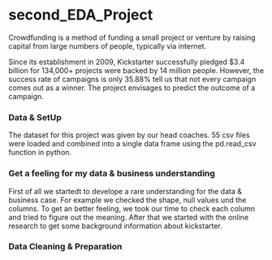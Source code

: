 # second_EDA_Project

Crowdfunding is a method of funding a small project or venture by raising capital from large numbers of people, typically via internet. 

Since its establishment in 2009, Kickstarter successfully pledged $3.4 billion for 134,000+ projects were backed by 14 million people. However, the success rate of campaigns is only 35.88% tell us that not every campaign comes out as a winner. The project envisages to predict the outcome of a campaign.


### Data & SetUp
The dataset for this project was given by our head coaches. 
55 csv files were loaded and combined into a single data frame using the pd.read_csv function in python. 

### Get a feeling for my data & business understanding
First of all we startedt to develope a rare understanding for the data & business case. 
For example we checked the shape, null values und the columns. 
To get an better feeling, we took our time to check each column and tried to figure out the meaning. 
After that we started with the online research to get some background information about kickstarter. 

### Data Cleaning & Preparation 

